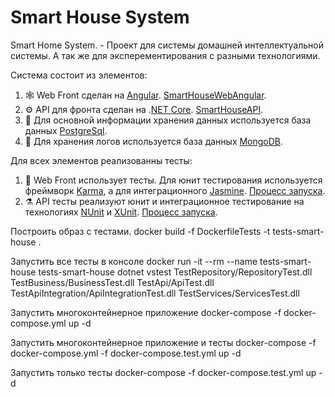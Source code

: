 # Smart House System
Smart Home System. - Проект для системы домашней интеллектуальной системы. А так же для эксперементирования с разными технологиями.

Система состоит из элементов:
1. 🕸 Web Front сделан на [Angular](https://github.com/angular). [SmartHouseWebAngular](Web/SmartHouseWebAngular).
2. ⚙️ API для фронта сделан на .[NET Core](https://github.com/dotnet/core). [SmartHouseAPI](API/SmartHouseAPI).
3. 📘 Для основной информации хранения данных используется база данных [PostgreSql](https://github.com/postgres).
4. 📗  Для хранения логов используется база данных [MongoDB](https://github.com/mongodb).

Для всех элементов реализованны тесты:
1. 🧪 Web Front использует тесты. Для юнит тестирования используется фреймворк [Karma](https://karma-runner.github.io/latest/index.html), а для интеграционного [Jasmine](https://jasmine.github.io). [Процесс запуска](Web/SmartHouseWebAngular/README.md).
2. ⚗️ API тесты реализуют юнит и интеграционное тестирование на технологиях [NUnit](https://github.com/nunit) и [XUnit](https://github.com/xunit). [Процесс запуска](Tests/README.md).

Построить образ с тестами.
docker build -f DockerfileTests -t tests-smart-house . 

Запустить все тесты в консоле
docker run -it --rm --name tests-smart-house tests-smart-house dotnet vstest TestRepository/RepositoryTest.dll TestBusiness/BusinessTest.dll TestApi/ApiTest.dll TestApiIntegration/ApiIntegrationTest.dll TestServices/ServicesTest.dll


Запустить многоконтейнерное приложение
docker-compose -f docker-compose.yml up -d

Запустить многоконтейнерное приложение и тесты
docker-compose -f docker-compose.yml -f docker-compose.test.yml up -d

Запустить только тесты
docker-compose -f docker-compose.test.yml up -d
